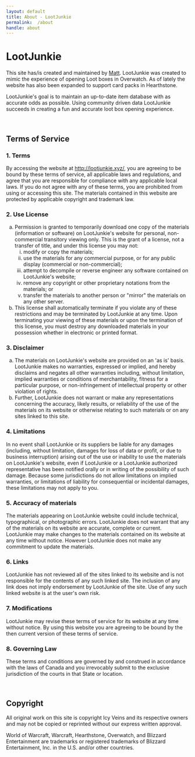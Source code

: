 ```yaml
---
layout: default
title: About - LootJunkie
permalink:  /about
handle: about
---
```


<div class="legal">
  <h1>LootJunkie</h1>
  <p>This site has/is created and maintained by <a href="https://twitter.com/omgmrm" target="_blank">Matt</a>. LootJunkie was created to mimic the experience of opening Loot boxes in Overwatch. As of lately the website has also been expanded to support card packs in Hearthstone.</p>
  <p>LootJunkie's goal is to maintain an up-to-date item database with as accurate odds as possible. Using community driven data LootJunkie succeeds in creating a fun and accurate loot box opening experience.</p>
  <br>
  <h2>Terms of Service</h2>
  <h3>1. Terms</h3>
  <p>By accessing the website at <a href="http://lootjunkie.xyz/">http://lootjunkie.xyz/</a>, you are agreeing to be bound by these terms of service, all applicable laws and regulations, and agree that you are responsible for compliance with any applicable local laws. If you do not agree with any of these terms, you are prohibited from using or accessing this site. The materials contained in this website are protected by applicable copyright and trademark law.</p>
  <h3>2. Use License</h3>
  <ol type="a">
    <li>Permission is granted to temporarily download one copy of the materials (information or software) on LootJunkie's website for personal, non-commercial transitory viewing only. This is the grant of a license, not a transfer of title, and under this license you may not:
    <ol type="i">
        <li>modify or copy the materials;</li>
        <li>use the materials for any commercial purpose, or for any public display (commercial or non-commercial);</li>
        <li>attempt to decompile or reverse engineer any software contained on LootJunkie's website;</li>
        <li>remove any copyright or other proprietary notations from the materials; or</li>
        <li>transfer the materials to another person or "mirror" the materials on any other server.</li>
    </ol>
      </li>
    <li>This license shall automatically terminate if you violate any of these restrictions and may be terminated by LootJunkie at any time. Upon terminating your viewing of these materials or upon the termination of this license, you must destroy any downloaded materials in your possession whether in electronic or printed format.</li>
  </ol>
  <h3>3. Disclaimer</h3>
  <ol type="a">
    <li>The materials on LootJunkie's website are provided on an 'as is' basis. LootJunkie makes no warranties, expressed or implied, and hereby disclaims and negates all other warranties including, without limitation, implied warranties or conditions of merchantability, fitness for a particular purpose, or non-infringement of intellectual property or other violation of rights.</li>
    <li>Further, LootJunkie does not warrant or make any representations concerning the accuracy, likely results, or reliability of the use of the materials on its website or otherwise relating to such materials or on any sites linked to this site.</li>
  </ol>
  <h3>4. Limitations</h3>
  <p>In no event shall LootJunkie or its suppliers be liable for any damages (including, without limitation, damages for loss of data or profit, or due to business interruption) arising out of the use or inability to use the materials on LootJunkie's website, even if LootJunkie or a LootJunkie authorized representative has been notified orally or in writing of the possibility of such damage. Because some jurisdictions do not allow limitations on implied warranties, or limitations of liability for consequential or incidental damages, these limitations may not apply to you.</p>
  <h3>5. Accuracy of materials</h3>
  <p>The materials appearing on LootJunkie website could include technical, typographical, or photographic errors. LootJunkie does not warrant that any of the materials on its website are accurate, complete or current. LootJunkie may make changes to the materials contained on its website at any time without notice. However LootJunkie does not make any commitment to update the materials.</p>
  <h3>6. Links</h3>
  <p>LootJunkie has not reviewed all of the sites linked to its website and is not responsible for the contents of any such linked site. The inclusion of any link does not imply endorsement by LootJunkie of the site. Use of any such linked website is at the user's own risk.</p>
  <h3>7. Modifications</h3>
  <p>LootJunkie may revise these terms of service for its website at any time without notice. By using this website you are agreeing to be bound by the then current version of these terms of service.</p>
  <h3>8. Governing Law</h3>
  <p>These terms and conditions are governed by and construed in accordance with the laws of Canada and you irrevocably submit to the exclusive jurisdiction of the courts in that State or location.</p><br>
  <h2>Copyright</h2>
  <p>All original work on this site is copyright Icy Veins and its respective owners and may not be copied or reprinted without our express written approval.</p>
  <p>World of Warcraft, Warcraft, Hearthstone, Overwatch, and Blizzard Entertainment are trademarks or registered trademarks of Blizzard Entertainment, Inc. in the U.S. and/or other countries.</p><br>
</div>